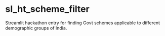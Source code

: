 # sl_ht_scheme_filter
Streamlit hackathon entry for finding Govt schemes applicable to different demographic groups of India.
